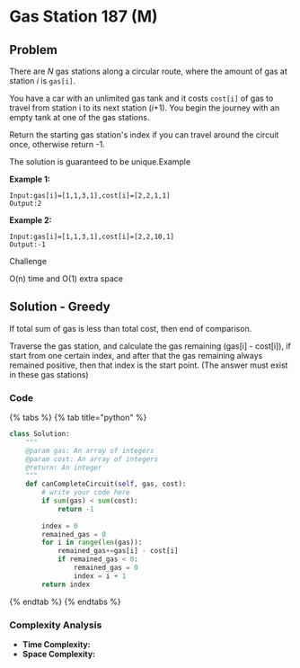 # Gas Station 187 \(M\)

## Problem

There are _N_ gas stations along a circular route, where the amount of gas at station _i_ is `gas[i]`.

You have a car with an unlimited gas tank and it costs `cost[i]` of gas to travel from station i to its next station \(_i_+1\). You begin the journey with an empty tank at one of the gas stations.

Return the starting gas station's index if you can travel around the circuit once, otherwise return -1.

The solution is guaranteed to be unique.Example

**Example 1:**

```text
Input:gas[i]=[1,1,3,1],cost[i]=[2,2,1,1]
Output:2
```

**Example 2:**

```text
Input:gas[i]=[1,1,3,1],cost[i]=[2,2,10,1]
Output:-1
```

Challenge

O\(n\) time and O\(1\) extra space

## Solution - Greedy

If total sum of gas is less than total cost, then end of comparison. 

Traverse the gas station, and calculate the gas remaining \(gas\[i\] - cost\[i\]\), if start from one certain index, and after that the gas remaining always remained positive, then that index is the start point. \(The answer must exist in these gas stations\)

### Code

{% tabs %}
{% tab title="python" %}
```python
class Solution:
    """
    @param gas: An array of integers
    @param cost: An array of integers
    @return: An integer
    """
    def canCompleteCircuit(self, gas, cost):
        # write your code here
        if sum(gas) < sum(cost):
            return -1
        
        index = 0
        remained_gas = 0
        for i in range(len(gas)):
            remained_gas+=gas[i] - cost[i]
            if remained_gas < 0:
                remained_gas = 0
                index = i + 1
        return index
```
{% endtab %}
{% endtabs %}

### Complexity Analysis

* **Time Complexity:**
* **Space Complexity:**


